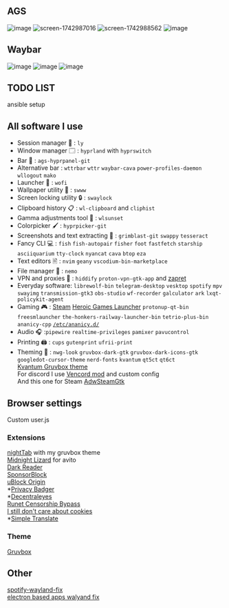## AGS
![image](https://github.com/user-attachments/assets/9ad3ba31-d8e4-4d30-9735-6ceacbb4493f)
![screen-1742987016](https://github.com/user-attachments/assets/ab4832e1-1b9f-4ec0-9c48-2b80931fdbb2)
![screen-1742988562](https://github.com/user-attachments/assets/ec71ab99-e55d-442d-a8a6-d707fceff164)
![image](https://github.com/user-attachments/assets/4f037834-29e4-40b4-9e97-bf8a2ff6e3d6)

## Waybar
![image](https://github.com/user-attachments/assets/c970c856-d770-45f9-963b-d69876b6f48a)
![image](https://github.com/user-attachments/assets/1b6c1dff-347f-4b0b-ab55-b34aedc9c3a3)
![image](https://github.com/user-attachments/assets/74afc7d2-9412-4af5-a93f-8fe4922fe347)



## TODO LIST
ansible setup

## All software I use 
- Session manager 👤 : `ly` 
- Window manager 🗔 : `hyprland` with `hyprswitch`
- Bar 🍫 : `ags-hyprpanel-git`
- Alternative bar : `wttrbar` `wttr` `waybar-cava` `power-profiles-daemon` `wllogout` `mako`
- Launcher 🚀 : `wofi`  
- Wallpaper utility 🌅 : `swww`
- Screen locking utility 🔒 : `swaylock` 
- Clipboard history 📋 : `wl-clipboard` and `cliphist`
- Gamma adjustments tool 🌇 : `wlsunset` 
- Colorpicker 🖌️ : `hyprpicker-git`
- Screenshots and text extracting 📸 : `grimblast-git` `swappy` `tesseract`
- Fancy CLI 💻 : `fish` `fish-autopair` `fisher` `foot` `fastfetch` `starship` `asciiquarium` `tty-clock` `nyancat` `cava` `btop` `eza` 
- Text editors 🖹 : `nvim` `geany` `vscodium-bin-marketplace`
- File manager 📁 : `nemo`
- VPN and proxies 🥷 : `hiddify` `proton-vpn-gtk-app` and [zapret](https://github.com/Snowy-Fluffy/zapret.installer/tree/main)
- Everyday software: `librewolf-bin` `telegram-desktop` `vesktop` `spotify` `mpv` `swayimg` `transmission-gtk3` `obs-studio` `wf-recorder` `galculator` `ark` `lxqt-policykit-agent`
- Gaming 🎮 : [Steam](https://flathub.org/apps/com.valvesoftware.Steam) [Heroic Games Launcher](https://flathub.org/apps/com.heroicgameslauncher.hgl) `protonup-qt-bin` `freesmlauncher` `the-honkers-railway-launcher-bin` `tetrio-plus-bin` `ananicy-cpp` [`/etc/ananicy.d/`](https://github.com/CachyOS/ananicy-rules)
- Audio 🎧 :`pipewire`
`realtime-privileges` `pamixer`
`pavucontrol` 
- Printing 🖨️ : `cups` `gutenprint` `ufrii-print` 
- Theming 🎨 : `nwg-look`  `gruvbox-dark-gtk`  `gruvbox-dark-icons-gtk` `googledot-cursor-theme` `nerd-fonts` `kvantum` `qt5ct` `qt6ct` \
[Kvantum Gruvbox theme](https://github.com/TheExacc/Gruvbox-Kvantum) \
For discord I use [Vencord mod](https://vencord.dev/) and custom config \
And this one for Steam [AdwSteamGtk](https://flathub.org/apps/io.github.Foldex.AdwSteamGtk)

## Browser settings 
Custom user.js 

### Extensions 
[nightTab](https://addons.mozilla.org/en-US/firefox/addon/nighttab/) with my gruvbox theme \
[Midnight Lizard](https://addons.mozilla.org/en-US/firefox/addon/midnight-lizard-quantum/?utm_source=addons.mozilla.org&utm_medium=referral&utm_content=search) for avito \
[Dark Reader](https://addons.mozilla.org/en-US/firefox/addon/darkreader/?utm_source=addons.mozilla.org&utm_medium=referral&utm_content=search) \
[SponsorBlock](https://addons.mozilla.org/en-US/firefox/addon/sponsorblock/) \
[uBlock Origin](https://addons.mozilla.org/en-US/firefox/addon/ublock-origin/?utm_source=addons.mozilla.org&utm_medium=referral&utm_content=search) \
*[Privacy Badger](https://addons.mozilla.org/en-US/firefox/addon/privacy-badger17/) \
*[Decentraleyes](https://addons.mozilla.org/en-US/firefox/addon/decentraleyes/?utm_source=addons.mozilla.org&utm_medium=referral&utm_content=search) \
[Runet Censorship Bypass](https://addons.mozilla.org/en-US/firefox/addon/%D0%BE%D0%B1%D1%85%D0%BE%D0%B4-%D0%B1%D0%BB%D0%BE%D0%BA%D0%B8%D1%80%D0%BE%D0%B2%D0%BE%D0%BA-%D1%80%D1%83%D0%BD%D0%B5%D1%82%D0%B0/?utm_source=addons.mozilla.org&utm_medium=referral&utm_content=search) \
[I still don't care about cookies](https://addons.mozilla.org/en-US/firefox/addon/istilldontcareaboutcookies/?utm_source=addons.mozilla.org&utm_medium=referral&utm_content=search) \
*[Simple Translate](https://addons.mozilla.org/en-US/firefox/addon/simple-translate/) 


### Theme
[Gruvbox](https://addons.mozilla.org/en-US/firefox/addon/gruvboxtheme/?utm_source=addons.mozilla.org&utm_medium=referral&utm_content=search)

## Other
[spotify-wayland-fix](https://www.reddit.com/r/swaywm/comments/191zdgs/support_both_wayland_and_x11_when_using/) \
[electron based apps walyand fix](https://wiki.hyprland.org/Nvidia/)
